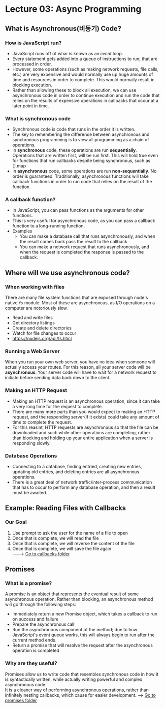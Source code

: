 # Lecture 03: Async Programming

## What is Asynchronous(비동기) Code?
### How is JavaScript run?
+ JavaScript runs off of whar is known as an _event_ loop. 
+ Every statement gets added into a queue of instructions to run, that are processed in order. 
+ However, some operations (such as making network requests, file calls, etc.) are very expensive and would normally use up huge amounts of time and resources in order to complete. This would normally result in blocking execution.
+ Rather than allowing these to block all execution, we can use asynchronous code in order to continue execution and run the code that relies on the results of expensive operations in callbacks that occur at a later point in time. 

### What is synchronous code 
+ Synchronous code is code that runs in the order it is written.
+ The key to remembering the difference between asynchronous and synchronous programming is to view all programming as a chain of operations.
+ In __synchronous__ code, these operations are run __sequentially__. Operations that are written first, will be run first. This will hold true even for functions that run callbacks despite being synchronous, such as [].map
+ In __asynchronous__ code, some operations are run __non-sequentially__. No order is guaranteed. Traditionally, asynchronous functions will take callback functions in order to run code that relies on the result of the function.

### A callback function?
+ In JavaScript, you can pass functions as the arguments for other functions. 
+ This is very useful for asynchronous code, as you can pass a callback function to a long-running function. 
+ Examples
  + You can make a database call that runs asynchronously, and when the result comes back pass the result to the callback 
  + You can make a network request that runs asynchronously, and when the request is completed the response is passed to the callback. 

## Where will we use asynchronous code?
### When working with files
There are many file system functions that are exposed through node's native `fs` module. Most of these are asynchronous, as I/O operations on a computer are notoriously slow. 
  + Read and write files
  + Get directory listings
  + Create and delete directories
  + Watch for file changes to occur
  + https://nodejs.org/api/fs.html

### Running a Web Server
When you run your own web server, you have no idea when someone will actually access your routes. For this reason, all your server code will be __asynchronous__. Your server code will have to wait for a network request to initiate before sending data back down to the client. 

### Making an HTTP Request 
+ Making an HTTP request is an asynchronous operation, since it can take a very long time for the request to complete. 
+ There are many more parts than you would expect to making an HTTP request, and the responding server(if it exists) could take any amount of time to complete the request. 
+ For this reasint, HTTP requests are asynchronous so that the file can be downloaded and such while other operations are completing, rather than blocking and holding up your entire application when a server is responding slowly. 

### Database Operations
+ Connecting to a database, finding entried, creating new entries, updating old entries, and deleting entries are all asynchronous operations.
+ There is a great deal of network traffic/inter-process communication that has to occur to perform any database operation, and then a result must be awaited. 

## Example: Reading Files with Callbacks 
### Our Goal
1. Use prompt to ask the user for the name of a file to open
2. Once that is complete, we will read the file
3. Once that is complete, we will reverse the content of the file
4. Once that is complete, we will save the file again  
---> [Go to callbacks folder](https://github.com/halfundecided/web-programming-stevens/tree/master/web-programming-1/lecture-notes/lecture03/callbacks)


## Promises
### What is a promise?
A promise is an object that represents the eventual result of some asynchronous operation. Rather than blocking, an asynchronous method will go through the following steps: 
  + Immediately return a new Promise object, which takes a callback to run on success and failure 
  + Prepare the asynchronous call
  + Run the asynchronous component of the method; due to how JavaScript's event queue works, this will always begin to run after the current method ends. 
  + Return a promise that will resolve the request after the asynchronous operation is completed 

### Why are they useful?
Promises allow us to write code that resembles synchronous code in how it is syntactically written, while actually writing powerful and complex asynchronous code.  
It is a cleaner way of performing asynchronous operations, rather than infinitely nesting callbacks, which cause for easier development. --> [Go to promises folder]()